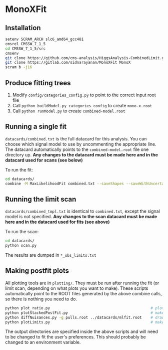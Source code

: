 # MonoXFit

## Installation

```bash
setenv SCRAM_ARCH slc6_amd64_gcc481
cmsrel CMSSW_7_1_5
cd CMSSW_7_1_5/src
cmsenv
git clone https://github.com/cms-analysis/HiggsAnalysis-CombinedLimit.git HiggsAnalysis/CombinedLimit
git clone https://gitlab.com/sidnarayanan/MonoXFit MonoX
scram b -j16
```

## Produce fitting trees

1. Modify `config/categories_config.py` to point to the correct input root file
2. Call `python buildModel.py categories_config` to create `mono-x.root`
3. Call `python runModel.py` to create `combined-model.root`

## Running a single fit

`datacards/combined.txt` is the full datacard for this analysis. You can choose which signal model to use by uncommenting the appropriate line. The datacard automatically points to the `combined-model.root` file one directory up. **Any changes to the datacard must be made here and in the datacard used for scans (see below)**

To run the fit:

```bash
cd datacards/
combine -M MaxLikelihoodFit combined.txt --saveShapes --saveWithUncertainties
```

## Running the limit scan

`datacards/combined_tmpl.txt` is identical to `combined.txt`, except the signal model is not specified. **Any changes to the scan datacard must be made here and in the datacard used for fits (see above)**

To run the scan:

```bash
cd datacards/
python scan.py
```

The results are dumped in `*_obs_limits.txt`

## Making postfit plots

All plotting tools are in `plotting/`. They must be run after running the fit (or limit scan, depending on what plots you want to make). These scripts automatically point to the ROOT files generated by the above combine calls, so there is nothing you need to do.

```bash
python plot_ratio.py                                             # plots the xfer factors - no need to rerun now that the inputs are finalized
python plotStackedPostFit.py                                     # makes the stack plots with prefit and postfit comparisons to data
python diffNuisances.py -g pulls.root ../datacards/mlfit.root    # draws the pulls plot
python plotLimits.py                                             # makes the limit plots (both sigma and sigma/sigma_theory)
```

The output directories are specified inside the above scripts and will need to be changed to fit the user's preferences. This should probably be changed to an environment variable.

